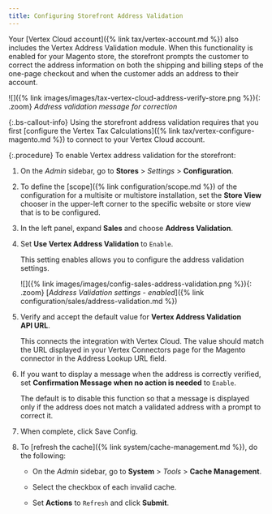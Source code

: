 ```yaml
---
title: Configuring Storefront Address Validation
---
```


Your [Vertex Cloud account]({% link tax/vertex-account.md %}) also includes the Vertex Address Validation module. When this functionality is enabled for your Magento store, the storefront prompts the customer to correct the address information on both the shipping and billing steps of the one-page checkout and when the customer adds an address to their account.

![]({% link images/images/tax-vertex-cloud-address-verify-store.png %}){: .zoom}
_Address validation message for correction_

{:.bs-callout-info}
Using the storefront address validation requires that you first [configure the Vertex Tax Calculations]({% link tax/vertex-configure-magento.md %}) to connect to your Vertex Cloud account.

{:.procedure}
To enable Vertex address validation for the storefront:

1. On the _Admin_ sidebar, go to **Stores** > _Settings_ > **Configuration**.

1. To define the [scope]({% link configuration/scope.md %}) of the configuration for a multisite or multistore installation, set the **Store View** chooser in the upper-left corner to the specific website or store view that is to be configured.

1. In the left panel, expand **Sales** and choose **Address Validation**.

1. Set **Use Vertex Address Validation** to `Enable`.

   This setting enables allows you to configure the address validation settings.

   ![]({% link images/images/config-sales-address-validation.png %}){: .zoom}
   [_Address Validation settings - enabled_]({% link configuration/sales/address-validation.md %})

1. Verify and accept the default value for **Vertex Address Validation API URL**.

   This connects the integration with Vertex Cloud. The value should match the URL displayed in your Vertex Connectors page for the Magento connector in the Address Lookup URL field.

1. If you want to display a message when the address is correctly verified, set **Confirmation Message when no action is needed**  to `Enable`.

   The default is to disable this function so that a message is displayed only if the address does not match a validated address with a prompt to correct it.

1. When complete, click <span class="btn">Save Config</span>.

1. To [refresh the cache]({% link system/cache-management.md %}), do the following:

   - On the _Admin_ sidebar, go to **System** > _Tools_ > **Cache Management**.

   - Select the checkbox of each invalid cache.

   - Set **Actions** to `Refresh` and click **Submit**.
